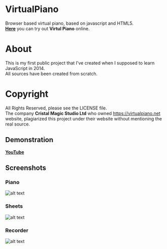 # VirtualPiano
Browser based virtual piano, based on javascript and HTML5.  
[**Here**](http://otanim.github.io/virtual-piano/) you can try out **Virtul Piano** online.

# About
This is my first public project that I've created when I supposed to learn JavaScript in 2014.  
All sources have been created from scratch.

# Copyright
All Rights Reserved, please see the LICENSE file.  
The company **Cristal Magic Studio Ltd** who owned https://virtualpiano.net website, plagiarized this project under their website without mentioning the real source.

## Demonstration
[**YouTube**](https://www.youtube.com/watch?v=jFusXg5g1Gw)

## Screenshots
### Piano
![alt text](https://raw.githubusercontent.com/ArmanYeghiazaryan/VirtualPiano/master/screenshots/piano.gif "Piano")
### Sheets
![alt text](https://raw.githubusercontent.com/ArmanYeghiazaryan/VirtualPiano/master/screenshots/sheets.gif "Sheets")
### Recorder
![alt text](https://raw.githubusercontent.com/ArmanYeghiazaryan/VirtualPiano/master/screenshots/recorder.gif "Recorder")
